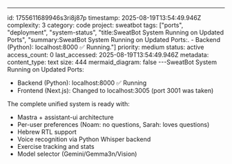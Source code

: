 ---
id: 1755611689946s3ri8j87p
timestamp: 2025-08-19T13:54:49.946Z
complexity: 3
category: code
project: sweatbot
tags: ["ports", "deployment", "system-status", "title:SweatBot System Running on Updated Ports", "summary:SweatBot System Running on Updated Ports:. - Backend (Python): localhost:8000 ✅ Running."]
priority: medium
status: active
access_count: 0
last_accessed: 2025-08-19T13:54:49.946Z
metadata:
  content_type: text
  size: 444
  mermaid_diagram: false
---SweatBot System Running on Updated Ports:
- Backend (Python): localhost:8000 ✅ Running
- Frontend (Next.js): Changed to localhost:3005 (port 3001 was taken)

The complete unified system is ready with:
- Mastra + assistant-ui architecture
- Per-user preferences (Noam: no questions, Sarah: loves questions)
- Hebrew RTL support
- Voice recognition via Python Whisper backend
- Exercise tracking and stats
- Model selector (Gemini/Gemma3n/Vision)